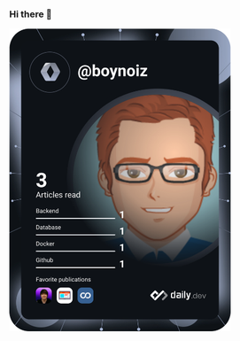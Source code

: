 ### Hi there 👋

<a href="https://app.daily.dev/boynoiz"><img src="https://raw.githubusercontent.com/boynoiz/boynoiz/main/devcard.svg" width="400" alt="Chris Bongers's Dev Card"/></a>
<!--
**boynoiz/boynoiz** is a ✨ _special_ ✨ repository because its `README.md` (this file) appears on your GitHub profile.

Here are some ideas to get you started:

- 🔭 I’m currently working on ...
- 🌱 I’m currently learning ...
- 👯 I’m looking to collaborate on ...
- 🤔 I’m looking for help with ...
- 💬 Ask me about ...
- 📫 How to reach me: ...
- 😄 Pronouns: ...
- ⚡ Fun fact: ...
-->
